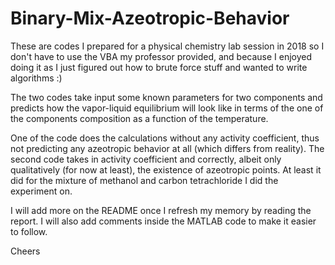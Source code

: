 # Binary-Mix-Azeotropic-Behavior



These are codes I prepared for a physical chemistry lab session in 2018 so I don't have to use the VBA my professor provided, and because I enjoyed doing it as I just figured out how to brute force stuff and wanted to write algorithms :)

The two codes take input some known parameters for two components and predicts how the vapor-liquid equilibrium will look like in terms of the one of the components composition as a function of the temperature.

One of the code does the calculations without any activity coefficient, thus not predicting any azeotropic behavior at all (which differs from reality). The second code takes in activity coefficient and correctly, albeit only qualitatively (for now at least), the existence of azeotropic points. At least it did for the mixture of methanol and carbon tetrachloride I did the experiment on.


I will add more on the README once I refresh my memory by reading the report. I will also add comments inside the MATLAB code to make it easier to follow. 

Cheers

